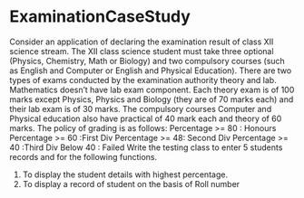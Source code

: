 # ExaminationCaseStudy

Consider an application of declaring the examination result of class XII science stream. The
XII class science student must take three optional (Physics, Chemistry, Math or Biology)
and two compulsory courses (such as English and Computer or English and Physical
Education). There are two types of exams conducted by the examination authority theory
and lab. Mathematics doesn’t have lab exam component. Each theory exam is of 100
marks except Physics, Physics and Biology (they are of 70 marks each) and their lab exam
is of 30 marks. The compulsory courses Computer and Physical education also have
practical of 40 mark each and theory of 60 marks. The policy of grading is as follows:
Percentage >= 80 : Honours
Percentage >= 60 :First Div
Percentage >= 48: Second Div
Percentage >= 40 :Third Div
Below 40 : Failed
Write the testing class to enter 5 students records and for the following functions.
1. To display the student details with highest percentage.
2. To display a record of student on the basis of Roll number 
